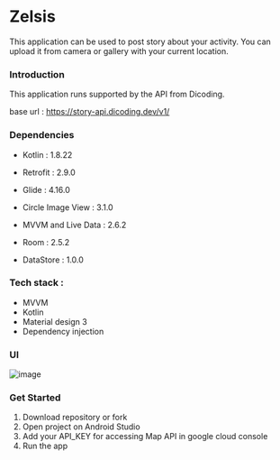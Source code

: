 # Zelsis

This application can be used to post story about your activity. You can upload it from camera or gallery with your current location.

### Introduction

This application runs supported by the API from Dicoding. 

base url : https://story-api.dicoding.dev/v1/

### Dependencies

 - Kotlin : 1.8.22
 - Retrofit : 2.9.0
 - Glide : 4.16.0
 - Circle Image View : 3.1.0

 - MVVM and Live Data : 2.6.2
 - Room : 2.5.2
 - DataStore : 1.0.0


### Tech stack :

- MVVM
- Kotlin
- Material design 3
- Dependency injection

### UI
![image](https://github.com/user-attachments/assets/332ce904-35fb-4a5c-8e20-8eaf1411b642)


### Get Started

1. Download repository or fork
2. Open project on Android Studio
3. Add your API_KEY for accessing Map API in google cloud console
4. Run the app
